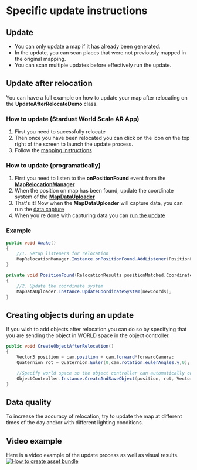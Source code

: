 # Specific update instructions

## Update
- You can only update a map if it has already been generated.
- In the update, you can scan places that were not previously mapped in the original mapping.
- You can scan multiple updates before effectively run the update.

## Update after relocation
You can have a full example on how to update your map after relocating on the **UpdateAfterRelocateDemo** class.

### How to update (Stardust World Scale AR App)
1. First you need to sucessfully relocate
2. Then once you have been relocated you can click on the icon on the top right of the screen to launch the update process.
3. Follow the [mapping instructions](mapping_instructions.md)

### How to update (programatically)
1. First you need to listen to the __onPositionFound__ event from the [**MapRelocationManager**](comp_map_relocation_manager.md)
2. When the position on map has been found, update the coordinate system of the [**MapDataUploader**](comp_map_data_uploader.md)
3. That's it! Now when the **MapDataUploader** will capture data, you can run the [data capture](comp_map_data_uploader.md#startstop-uploading-datas)
4. When you're done with capturing data you can [run the update](comp_map_data_uploader.md#run-update-existing-map)

### Example
```cs
public void Awake()
{
    //1. Setup listeners for relocation    
    MapRelocationManager.Instance.onPositionFound.AddListener(PositionFound);
}

private void PositionFound(RelocationResults positionMatched,CoordinateSystem newCoords)
{        
    //2. Update the coordinate system   
    MapDataUploader.Instance.UpdateCoordinateSystem(newCoords);    
}
```

## Creating objects during an update
If you wish to add objects after relocation you can do so by specifying that you are sending the object in WORLD space in the object controller.
```cs
public void CreateObjectAfterRelocation()
{
    Vector3 position = cam.position + cam.forward*forwardCamera;
    Quaternion rot = Quaternion.Euler(0,cam.rotation.eulerAngles.y,0);

    //Specify world space so the object controller can automatically convert into map space when sending datas to API
    ObjectController.Instance.CreateAndSaveObject(position, rot, Vector3.one, currentSession, selectedBundle, currentParent, ObjectController.CreationSpace.World);
}
```


## Data quality
To increase the accuracy of relocation, try to update the map at different times of the day and/or with different lighting conditions.

## Video example
Here is a video example of the update process as well as visual results.
[![How to create asset bundle](https://img.youtube.com/vi/i2KkFCybgjc/0.jpg)](https://www.youtube.com/watch?v=i2KkFCybgjc)


